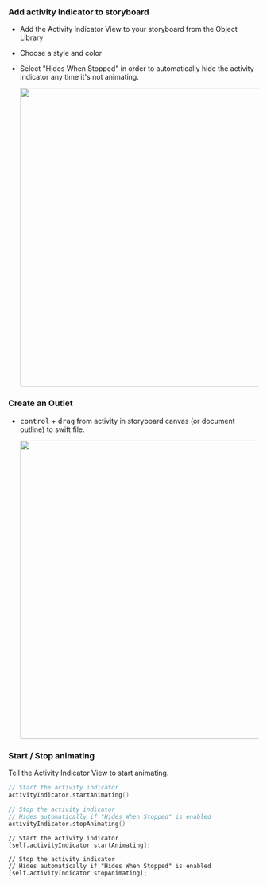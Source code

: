 ### Add activity indicator to storyboard
- Add the Activity Indicator View to your storyboard from the Object Library
- Choose a style and color
- Select "Hides When Stopped" in order to automatically hide the activity indicator any time it's not animating.</br>
   
   <img src="https://i.imgur.com/EBJYKdf.gif" width="600" />
 

### Create an Outlet
- <kbd>control</kbd> + <kbd>drag</kbd> from activity in storyboard canvas (or document outline) to swift file.</br>
   
   <img src="https://i.imgur.com/Oj0RZyM.gif" width="600" />

### Start / Stop animating
Tell the Activity Indicator View to start animating.

```swift
// Start the activity indicator
activityIndicator.startAnimating()

// Stop the activity indicator
// Hides automatically if "Hides When Stopped" is enabled
activityIndicator.stopAnimating()
```
```objc
// Start the activity indicator
[self.activityIndicator startAnimating];

// Stop the activity indicator
// Hides automatically if "Hides When Stopped" is enabled
[self.activityIndicator stopAnimating];
```

